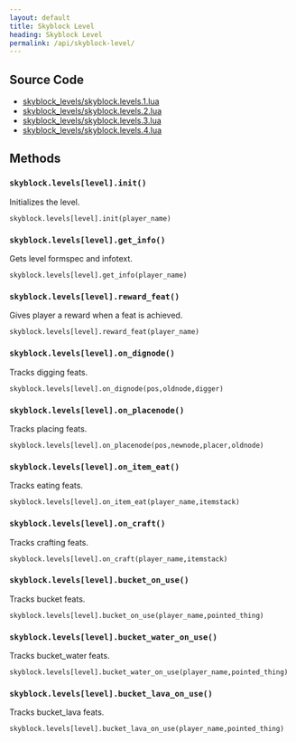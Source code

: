 ```yaml
---
layout: default
title: Skyblock Level
heading: Skyblock Level
permalink: /api/skyblock-level/
---
```



## Source Code

* [skyblock_levels/skyblock.levels.1.lua](https://github.com/cornernote/minetest-skyblock/blob/master/skyblock_levels/skyblock.levels.1.lua)
* [skyblock_levels/skyblock.levels.2.lua](https://github.com/cornernote/minetest-skyblock/blob/master/skyblock_levels/skyblock.levels.2.lua)
* [skyblock_levels/skyblock.levels.3.lua](https://github.com/cornernote/minetest-skyblock/blob/master/skyblock_levels/skyblock.levels.3.lua)
* [skyblock_levels/skyblock.levels.4.lua](https://github.com/cornernote/minetest-skyblock/blob/master/skyblock_levels/skyblock.levels.4.lua)


## Methods

### `skyblock.levels[level].init()`

Initializes the level.

```
skyblock.levels[level].init(player_name)
```

### `skyblock.levels[level].get_info()`

Gets level formspec and infotext.

```
skyblock.levels[level].get_info(player_name)
```

### `skyblock.levels[level].reward_feat()`

Gives player a reward when a feat is achieved.

```
skyblock.levels[level].reward_feat(player_name)
```

### `skyblock.levels[level].on_dignode()`

Tracks digging feats.

```
skyblock.levels[level].on_dignode(pos,oldnode,digger)
```

### `skyblock.levels[level].on_placenode()`

Tracks placing feats.

```
skyblock.levels[level].on_placenode(pos,newnode,placer,oldnode)
```

### `skyblock.levels[level].on_item_eat()`

Tracks eating feats.

```
skyblock.levels[level].on_item_eat(player_name,itemstack)
```

### `skyblock.levels[level].on_craft()`

Tracks crafting feats.

```
skyblock.levels[level].on_craft(player_name,itemstack)
```

### `skyblock.levels[level].bucket_on_use()`

Tracks bucket feats.

```
skyblock.levels[level].bucket_on_use(player_name,pointed_thing)
```

### `skyblock.levels[level].bucket_water_on_use()`

Tracks bucket_water feats.

```
skyblock.levels[level].bucket_water_on_use(player_name,pointed_thing)
```

### `skyblock.levels[level].bucket_lava_on_use()`

Tracks bucket_lava feats.

```
skyblock.levels[level].bucket_lava_on_use(player_name,pointed_thing)
```
